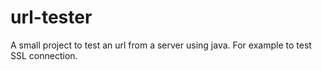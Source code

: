 # url-tester
A small project to test an url from a server using java. For example to test SSL connection.
